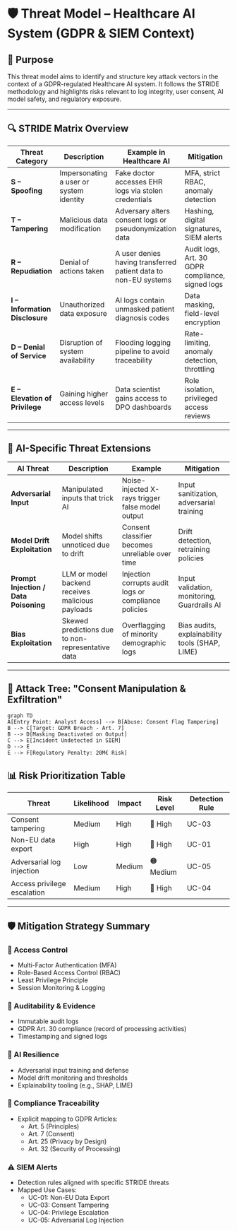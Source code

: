 # 🛡️ Threat Model – Healthcare AI System (GDPR & SIEM Context)

## 🎯 Purpose

This threat model aims to identify and structure key attack vectors in the context of a GDPR-regulated Healthcare AI system. It follows the STRIDE methodology and highlights risks relevant to log integrity, user consent, AI model safety, and regulatory exposure.

---

## 🔍 STRIDE Matrix Overview

| Threat Category | Description | Example in Healthcare AI | Mitigation |
|------------------|-------------|---------------------------|------------|
| **S – Spoofing** | Impersonating a user or system identity | Fake doctor accesses EHR logs via stolen credentials | MFA, strict RBAC, anomaly detection |
| **T – Tampering** | Malicious data modification | Adversary alters consent logs or pseudonymization data | Hashing, digital signatures, SIEM alerts |
| **R – Repudiation** | Denial of actions taken | A user denies having transferred patient data to non-EU systems | Audit logs, Art. 30 GDPR compliance, signed logs |
| **I – Information Disclosure** | Unauthorized data exposure | AI logs contain unmasked patient diagnosis codes | Data masking, field-level encryption |
| **D – Denial of Service** | Disruption of system availability | Flooding logging pipeline to avoid traceability | Rate-limiting, anomaly detection, throttling |
| **E – Elevation of Privilege** | Gaining higher access levels | Data scientist gains access to DPO dashboards | Role isolation, privileged access reviews |

---

## 🤖 AI-Specific Threat Extensions

| AI Threat | Description | Example | Mitigation |
|-----------|-------------|---------|------------|
| **Adversarial Input** | Manipulated inputs that trick AI | Noise-injected X-rays trigger false model output | Input sanitization, adversarial training |
| **Model Drift Exploitation** | Model shifts unnoticed due to drift | Consent classifier becomes unreliable over time | Drift detection, retraining policies |
| **Prompt Injection / Data Poisoning** | LLM or model backend receives malicious payloads | Injection corrupts audit logs or compliance policies | Input validation, monitoring, Guardrails AI |
| **Bias Exploitation** | Skewed predictions due to non-representative data | Overflagging of minority demographic logs | Bias audits, explainability tools (SHAP, LIME) |

---

## 🧠 Attack Tree: "Consent Manipulation & Exfiltration"

```mermaid
graph TD
A[Entry Point: Analyst Access] --> B[Abuse: Consent Flag Tampering]
B --> C[Target: GDPR Breach - Art. 7]
B --> D[Masking Deactivated on Output]
C --> E[Incident Undetected in SIEM]
D --> E
E --> F[Regulatory Penalty: 20M€ Risk]

```

## 📊 Risk Prioritization Table

| Threat                      | Likelihood | Impact | Risk Level | Detection Rule |
|-----------------------------|------------|--------|------------|----------------|
| Consent tampering           | Medium     | High   | 🔴 High     | UC-03          |
| Non-EU data export          | High       | High   | 🔴 High     | UC-01          |
| Adversarial log injection   | Low        | Medium | 🟠 Medium   | UC-05          |
| Access privilege escalation | Medium     | High   | 🔴 High     | UC-04          |

---

## 🛡️ Mitigation Strategy Summary

### 🔐 Access Control
- Multi-Factor Authentication (MFA)
- Role-Based Access Control (RBAC)
- Least Privilege Principle
- Session Monitoring & Logging

### 🧾 Auditability & Evidence
- Immutable audit logs
- GDPR Art. 30 compliance (record of processing activities)
- Timestamping and signed logs

### 🤖 AI Resilience
- Adversarial input training and defense
- Model drift monitoring and thresholds
- Explainability tooling (e.g., SHAP, LIME)

### 📜 Compliance Traceability
- Explicit mapping to GDPR Articles:
  - Art. 5 (Principles)
  - Art. 7 (Consent)
  - Art. 25 (Privacy by Design)
  - Art. 32 (Security of Processing)

### ⚠️ SIEM Alerts
- Detection rules aligned with specific STRIDE threats
- Mapped Use Cases:
  - UC-01: Non-EU Data Export
  - UC-03: Consent Tampering
  - UC-04: Privilege Escalation
  - UC-05: Adversarial Log Injection
